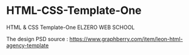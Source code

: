 # HTML-CSS-Template-One
HTML &amp; CSS Template-One ELZERO WEB SCHOOL 

The design PSD source : https://www.graphberry.com/item/leon-html-agency-template

